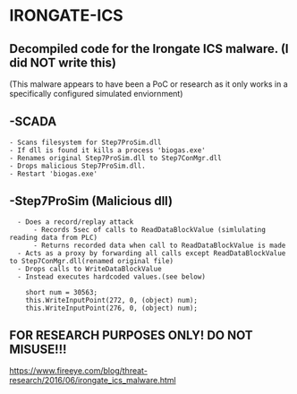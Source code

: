 # IRONGATE-ICS

## Decompiled code for the Irongate ICS malware. (I did NOT write this)
(This malware appears to have been a PoC or research as it only works in a specifically configured simulated enviornment)

## -SCADA 
    - Scans filesystem for Step7ProSim.dll 
    - If dll is found it kills a process 'biogas.exe'
    - Renames original Step7ProSim.dll to Step7ConMgr.dll
    - Drops malicious Step7ProSim.dll.
    - Restart 'biogas.exe'


## -Step7ProSim (Malicious dll) 
      - Does a record/replay attack
          - Records 5sec of calls to ReadDataBlockValue (simlulating reading data from PLC)
          - Returns recorded data when call to ReadDataBlockValue is made
      - Acts as a proxy by forwarding all calls except ReadDataBlockValue to Step7ConMgr.dll(renamed original file)
      - Drops calls to WriteDataBlockValue
      - Instead executes hardcoded values.(see below)
       
        short num = 30563;
        this.WriteInputPoint(272, 0, (object) num);
        this.WriteInputPoint(276, 0, (object) num);
       
  

## FOR RESEARCH PURPOSES ONLY! DO NOT MISUSE!!!


https://www.fireeye.com/blog/threat-research/2016/06/irongate_ics_malware.html


